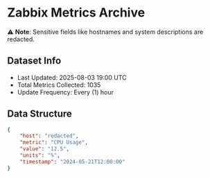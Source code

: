 # Zabbix Metrics Archive

⚠️ **Note**: Sensitive fields like hostnames and system descriptions are redacted.

## Dataset Info
- Last Updated: 2025-08-03 19:00 UTC
- Total Metrics Collected: 1035
- Update Frequency: Every (1) hour

## Data Structure
```json
{
    "host": "redacted",
    "metric": "CPU Usage",
    "value": "12.5",
    "units": "%",
    "timestamp": "2024-05-21T12:00:00"
}
```
